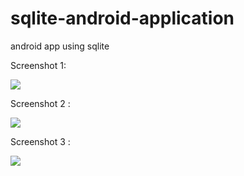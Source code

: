 # sqlite-android-application
android app using sqlite

Screenshot 1:

![](sqlite-android-application/Screenshot1.png)

Screenshot 2 :

![](sqlite-android-application/Screenshot2.png)

Screenshot 3 :

![](sqlite-android-application/Screenshot3.png)
